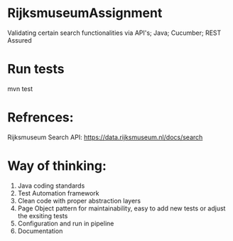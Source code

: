 # RijksmuseumAssignment
Validating certain search functionalities via API's; Java; Cucumber; REST Assured

# Run tests
mvn test

# Refrences:
Rijksmuseum Search API: https://data.rijksmuseum.nl/docs/search

# Way of thinking:
1. Java coding standards
2. Test Automation framework
3. Clean code with proper abstraction layers
4. Page Object pattern for maintainability, easy to add new tests or adjust the exsiting tests
5. Configuration and run in pipeline
6. Documentation
